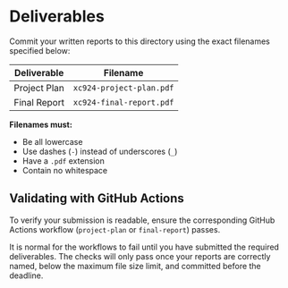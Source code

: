 # Deliverables

Commit your written reports to this directory using the exact filenames specified below:

| Deliverable     | Filename                          |
|-----------------|-----------------------------------|
| Project Plan    | `xc924-project-plan.pdf`     |
| Final Report    | `xc924-final-report.pdf`     |

**Filenames must:**
- Be all lowercase  
- Use dashes (`-`) instead of underscores (`_`)  
- Have a `.pdf` extension  
- Contain no whitespace

## Validating with GitHub Actions

To verify your submission is readable, ensure the corresponding GitHub Actions workflow (`project-plan` or `final-report`) passes.

It is normal for the workflows to fail until you have submitted the required deliverables. The checks will only pass once your reports are correctly named, below the maximum file size limit, and committed before the deadline.
